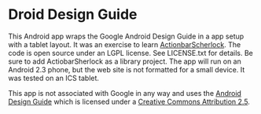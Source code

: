 Droid Design Guide
==================

This Android app wraps the Google Android Design Guide in a app setup with a tablet layout.  It was an exercise to learn [ActionbarScherlock](http://actionbarsherlock.com/).  The code is open source under an LGPL license.  See LICENSE.txt for details.  Be sure to add ActiobarSherlock as a library project. The app will run on an Android 2.3 phone, but the web site is not formatted for a small device.  It was tested on an ICS tablet.

This app is not associated with Google in any way and uses the [Android Design Guide](http://developer.android.com/design/index.html) which is licensed under a [Creative Commons Attribution 2.5](http://creativecommons.org/licenses/by/2.5/).